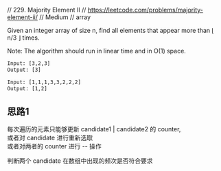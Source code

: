 // 229. Majority Element II
// https://leetcode.com/problems/majority-element-ii/
// Medium
// array

Given an integer array of size n, find all elements that appear more than ⌊ n/3 ⌋ times.

Note: The algorithm should run in linear time and in O(1) space.
```html
Input: [3,2,3]
Output: [3]

Input: [1,1,1,3,3,2,2,2]
Output: [1,2]
```
 
## 思路1
每次遍历的元素只能够更新 candidate1 | candidate2 的 counter,   
或者对 candidate 进行重新选取  
或者对两者的 counter 进行 -- 操作  

判断两个 candidate 在数组中出现的频次是否符合要求  


